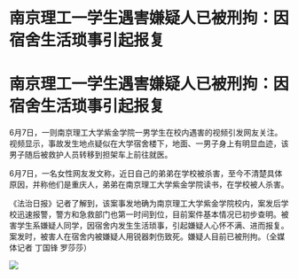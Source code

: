 # 南京理工一学生遇害嫌疑人已被刑拘：因宿舍生活琐事引起报复

# 南京理工一学生遇害嫌疑人已被刑拘：因宿舍生活琐事引起报复

6月7日，一则南京理工大学紫金学院一男学生在校内遇害的视频引发网友关注。视频显示，事故发生地点疑似在大学宿舍楼下，地面、一男子身上有明显血迹，该男子随后被救护人员转移到担架车上前往就医。

6月7日，一名女性网友发文称，近日自己的弟弟在学校被杀害，至今不清楚具体原因，并称他们是重庆人，弟弟在南京理工大学紫金学院读书，在学校被人杀害。

《法治日报》记者了解到，该案事发地确为南京理工大学紫金学院校内，案发后学校迅速报警，警方和急救部门也第一时间到位，目前案件基本情况已初步查明。被害学生系嫌疑人同学，因宿舍内发生生活琐事，引起嫌疑人心怀不满、进而报复。案发时，被害人在宿舍内被嫌疑人用锐器刺伤致死。嫌疑人目前已被刑拘。（全媒体记者
丁国锋 罗莎莎）

![](https://inews.gtimg.com/om_bt/OTC0oTvN0JvLLDAg_gobiX8rFVvfeJafYYG0gq1MtrXAUAA/1000)

